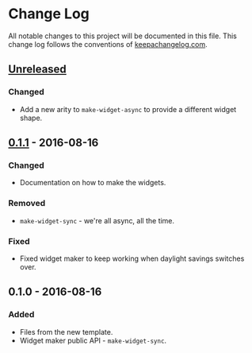 # Change Log
All notable changes to this project will be documented in this file. This change log follows the conventions of [keepachangelog.com](http://keepachangelog.com/).

## [Unreleased]
### Changed
- Add a new arity to `make-widget-async` to provide a different widget shape.

## [0.1.1] - 2016-08-16
### Changed
- Documentation on how to make the widgets.

### Removed
- `make-widget-sync` - we're all async, all the time.

### Fixed
- Fixed widget maker to keep working when daylight savings switches over.

## 0.1.0 - 2016-08-16
### Added
- Files from the new template.
- Widget maker public API - `make-widget-sync`.

[Unreleased]: https://github.com/your-name/brave_clojure_note/compare/0.1.1...HEAD
[0.1.1]: https://github.com/your-name/brave_clojure_note/compare/0.1.0...0.1.1
